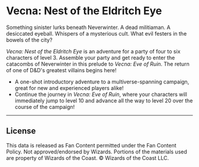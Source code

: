 # Vecna: Nest of the Eldritch Eye

Something sinister lurks beneath Neverwinter. A dead militiaman. A desiccated eyeball. Whispers of a mysterious cult. What evil festers in the bowels of the city?

_Vecna: Nest of the Eldritch Eye_ is an adventure for a party of four to six characters of level 3\. Assemble your party and get ready to enter the catacombs of Neverwinter in this prelude to _Vecna: Eve of Ruin_. The return of one of D&D's greatest villains begins here!

* A one-shot introductory adventure to a multiverse-spanning campaign, great for new and experienced players alike!
* Continue the journey in _Vecna: Eve of Ruin_, where your characters will immediately jump to level 10 and advance all the way to level 20 over the course of the campaign!

---

## License

This data is released as Fan Content permitted under the Fan Content Policy. Not approved/endorsed by Wizards. Portions of the materials used are property of Wizards of the Coast. © Wizards of the Coast LLC.
